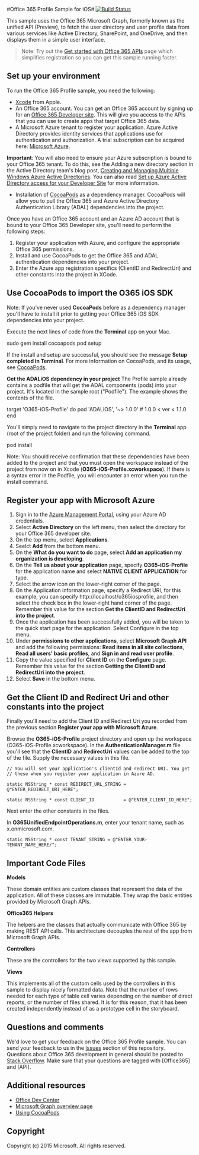 
#Office 365 Profile Sample for iOS#
[![Build Status](https://travis-ci.org/OfficeDev/O365-iOS-Profile.svg)](https://travis-ci.org/OfficeDev/O365-iOS-Profile)

This sample uses the Office 365 Microsoft Graph, formerly known as the unified API (Preview), to fetch the user directory and user profile data from various services like Active Directory, SharePoint, and OneDrive, and then displays them in a simple user interface.

> Note: Try out the [Get started with Office 365 APIs](http://dev.office.com/getting-started/office365apis?platform=option-ios#setup) page which simplifies registration so you can get this sample running faster.
 
## Set up your environment ##

To run the Office 365 Profile sample, you need the following:


* [Xcode](https://developer.apple.com/) from Apple.
* An Office 365 account. You can get an Office 365 account by signing up for an [Office 365 Developer site](http://msdn.microsoft.com/en-us/library/office/fp179924.aspx). This will give you access to the APIs that you can use to create apps that target Office 365 data.
* A Microsoft Azure tenant to register your application. Azure Active Directory provides identity services that applications use for authentication and authorization. A trial subscription can be acquired here: [Microsoft Azure](https://account.windowsazure.com/SignUp).

**Important**: You will also need to ensure your Azure subscription is bound to your Office 365 tenant. To do this, see the Adding a new directory section in the Active Directory team's blog post, [Creating and Managing Multiple Windows Azure Active Directories](http://blogs.technet.com/b/ad/archive/2013/11/08/creating-and-managing-multiple-windows-azure-active-directories.aspx). You can also read [Set up Azure Active Directory access for your Developer Site](http://msdn.microsoft.com/office/office365/howto/setup-development-environment#bk_CreateAzureSubscription) for more information.


* Installation of [CocoaPods](https://cocoapods.org/) as a dependency manager. CocoaPods will allow you to pull the Office 365 and Azure Active Directory Authentication Library (ADAL) dependencies into the project.

Once you have an Office 365 account and an Azure AD account that is bound to your Office 365 Developer site, you'll need to perform the following steps:

1. Register your application with Azure, and configure the appropriate Office 365 permissions. 
2. Install and use CocoaPods to get the Office 365 and ADAL authentication dependencies into your project.
3. Enter the Azure app registration specifics (ClientID and RedirectUri) and other constants into the project in XCode.

## Use CocoaPods to import the O365 iOS SDK
Note: If you've never used **CocoaPods** before as a dependency manager you'll have to install it prior to getting your Office 365 iOS SDK dependencies into your project. 

Execute the next lines of code from the **Terminal** app on your Mac.

sudo gem install cocoapods
pod setup

If the install and setup are successful, you should see the message **Setup completed in Terminal**. For more information on CocoaPods, and its usage, see [CocoaPods](https://cocoapods.org/).


**Get the ADALiOS dependency in your project**
The Profile sample  already contains a podfile that will get the ADAL components (pods) into your project. It's located in the sample root ("Podfile"). The example shows the contents of the file.

target 'O365-iOS-Profile' do
pod 'ADALiOS', '~> 1.0.0'   # 1.0.0 < ver < 1.1.0
end


You'll simply need to navigate to the project directory in the **Terminal** app (root of the project folder) and run the following command.


pod install

Note: You should receive confirmation that these dependencies have been added to the project and that you must open the workspace instead of the project from now on in Xcode (**O365-iOS-Profile.xcworkspace**).  If there is a syntax error in the Podfile, you will encounter an error when you run the install command.

## Register your app with Microsoft Azure
1.	Sign in to the [Azure Management Portal](https://manage.windowsazure.com), using your Azure AD credentials.
2.	Select **Active Directory** on the left menu, then select the directory for your Office 365 developer site.
3.	On the top menu, select **Applications**.
4.	Seelct **Add** from the bottom menu.
5.	On the **What do you want to do** page, select **Add an application my organization is developing**.
6.	On the **Tell us about your application** page, specify **O365-iOS-Profile** for the application name and select **NATIVE CLIENT APPLICATION** for type.
7.	Select the arrow icon on the lower-right corner of the page.
8.	On the Application information page, specify a Redirect URI, for this example, you can specify http://localhost/o365iosprofile, and then select the check box in the lower-right hand corner of the page. Remember this value for the section **Get the ClientID and RedirectUri into the project**.
9.	Once the application has been successfully added, you will be taken to the quick start page for the application. Select Configure in the top menu.
10.	Under **permissions to other applications**, select **Microsoft Graph API** and add the following permissions: **Read items in all site collections**, **Read all users' basic profiles**, and **Sign in and read user profile**.
11.	Copy the value specified for **Client ID** on the **Configure** page. Remember this value for the section **Getting the ClientID and RedirectUri into the project**.
12.	Select **Save** in the bottom menu.


## Get the Client ID and Redirect Uri and other constants into the project

Finally you'll need to add the Client ID and Redirect Uri you recorded from the previous section **Register your app with Microsoft Azure**.

Browse the **O365-iOS-Profile** project directory and open up the workspace (O365-iOS-Profile.xcworkspace). In the **AuthenticationManager.m** file you'll see that the **ClientID** and **RedirectUri** values can be added to the top of the file. Supply the necessary values in this file.

    // You will set your application's clientId and redirect URI. You get
    // these when you register your application in Azure AD.
    
    static NSString * const REDIRECT_URL_STRING = @"ENTER_REDIRECT_URI_HERE";

    static NSString * const CLIENT_ID           = @"ENTER_CLIENT_ID_HERE";

Next enter the other constants in the files.

In **O365UnifiedEndpointOperations.m**, enter your tenant name, such as x.onmicrosoft.com.

    static NSString * const TENANT_STRING = @"ENTER_YOUR-TENANT_NAME_HERE/";

## Important Code Files


**Models**

These domain entities are custom classes that represent the data of the application. All of these classes are immutable.  They wrap the basic entities provided by Microsoft Graph APIs. 

**Office365 Helpers**

The helpers are the classes that actually communicate with Office 365 by making REST API calls. This architecture decouples the rest of the app from Microsoft Graph APIs.


**Controllers**

These are the controllers for the two views supported by this sample.

**Views**

This implements all of the custom cells used by the controllers in this sample to display nicely formatted data.  Note that the number of rows needed for each type of table cell varies depending on the number of direct reports, or the number of files shared. It is for this reason, that it has been created independently instead of as a prototype cell in the storyboard. 


## Questions and comments

We'd love to get your feedback on the Office 365 Profile sample. You can send your feedback to us in the [Issues](https://github.com/OfficeDev/O365-iOS-Profile) section of this repository. <br>
Questions about Office 365 development in general should be posted to [Stack Overflow](http://stackoverflow.com/questions/tagged/Office365+API). 
Make sure that your questions are tagged with [Office365] and [API].

## Additional resources

* [Office Dev Center](http://dev.office.com/)
* [Microsoft Graph overview page](https://graph.microsoft.io)
* [Using CocoaPods](https://guides.cocoapods.org/using/using-cocoapods.html)

## Copyright
Copyright (c) 2015 Microsoft. All rights reserved.
